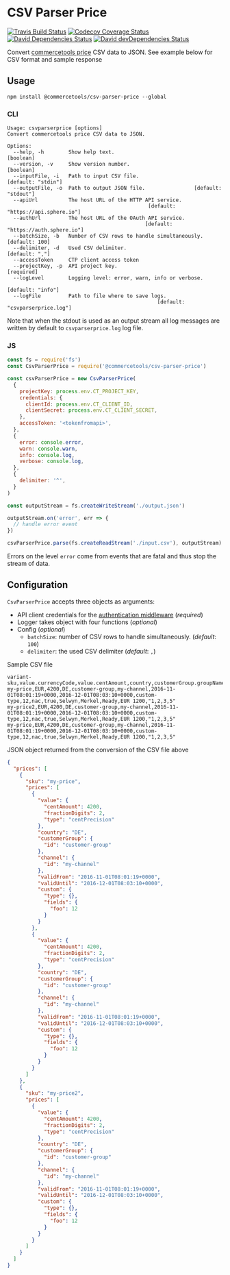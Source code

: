 # CSV Parser Price

[![Travis Build Status][travis-icon]][travis]
[![Codecov Coverage Status][codecov-icon]][codecov]
[![David Dependencies Status][david-icon]][david]
[![David devDependencies Status][david-dev-icon]][david-dev]

Convert [commercetools price](https://docs.commercetools.com/http-api-projects-products.html#price) CSV data to JSON. See example below for CSV format and sample response

## Usage

`npm install @commercetools/csv-parser-price --global`

### CLI

```
Usage: csvparserprice [options]
Convert commercetools price CSV data to JSON.

Options:
  --help, -h        Show help text.                                    [boolean]
  --version, -v     Show version number.                               [boolean]
  --inputFile, -i   Path to input CSV file.                   [default: "stdin"]
  --outputFile, -o  Path to output JSON file.                [default: "stdout"]
  --apiUrl          The host URL of the HTTP API service.
                                              [default: "https://api.sphere.io"]
  --authUrl         The host URL of the OAuth API service.
                                             [default: "https://auth.sphere.io"]
  --batchSize, -b   Number of CSV rows to handle simultaneously.  [default: 100]
  --delimiter, -d   Used CSV delimiter.                           [default: ","]
  --accessToken     CTP client access token
  --projectKey, -p  API project key.                                  [required]
  --logLevel        Logging level: error, warn, info or verbose.
                                                               [default: "info"]
  --logFile         Path to file where to save logs.
                                                 [default: "csvparserprice.log"]
```

Note that when the stdout is used as an output stream all log messages are written by default to `csvparserprice.log` log file.

### JS

```js
const fs = require('fs')
const CsvParserPrice = require('@commercetools/csv-parser-price')

const csvParserPrice = new CsvParserPrice(
  {
    projectKey: process.env.CT_PROJECT_KEY,
    credentials: {
      clientId: process.env.CT_CLIENT_ID,
      clientSecret: process.env.CT_CLIENT_SECRET,
    },
    accessToken: '<tokenfromapi>',
  },
  {
    error: console.error,
    warn: console.warn,
    info: console.log,
    verbose: console.log,
  },
  {
    delimiter: '^',
  }
)

const outputStream = fs.createWriteStream('./output.json')

outputStream.on('error', err => {
  // handle error event
})

csvParserPrice.parse(fs.createReadStream('./input.csv'), outputStream)
```

Errors on the level `error` come from events that are fatal and thus stop the stream of data.

## Configuration

`CsvParserPrice` accepts three objects as arguments:

- API client credentials for the [authentication middleware](https://commercetools.github.io/nodejs/docs/sdk/api/createAuthMiddlewareForClientCredentialsFlow.html) (_required_)
- Logger takes object with four functions (_optional_)
- Config (_optional_)
  - `batchSize`: number of CSV rows to handle simultaneously. (_default_: `100`)
  - `delimiter`: the used CSV delimiter (_default_: `,`)

Sample CSV file

```csv
variant-sku,value.currencyCode,value.centAmount,country,customerGroup.groupName,channel.key,validFrom,validUntil,customType,customField.foo,customField.bar,customField.current,customField.name.nl,customField.name.de,customField.status,customField.price,customField.priceset
my-price,EUR,4200,DE,customer-group,my-channel,2016-11-01T08:01:19+0000,2016-12-01T08:03:10+0000,custom-type,12,nac,true,Selwyn,Merkel,Ready,EUR 1200,"1,2,3,5"
my-price2,EUR,4200,DE,customer-group,my-channel,2016-11-01T08:01:19+0000,2016-12-01T08:03:10+0000,custom-type,12,nac,true,Selwyn,Merkel,Ready,EUR 1200,"1,2,3,5"
my-price,EUR,4200,DE,customer-group,my-channel,2016-11-01T08:01:19+0000,2016-12-01T08:03:10+0000,custom-type,12,nac,true,Selwyn,Merkel,Ready,EUR 1200,"1,2,3,5"
```

JSON object returned from the conversion of the CSV file above

```json
{
  "prices": [
    {
      "sku": "my-price",
      "prices": [
        {
          "value": {
            "centAmount": 4200,
            "fractionDigits": 2,
            "type": "centPrecision"
          },
          "country": "DE",
          "customerGroup": {
            "id": "customer-group"
          },
          "channel": {
            "id": "my-channel"
          },
          "validFrom": "2016-11-01T08:01:19+0000",
          "validUntil": "2016-12-01T08:03:10+0000",
          "custom": {
            "type": {},
            "fields": {
              "foo": 12
            }
          }
        },
        {
          "value": {
            "centAmount": 4200,
            "fractionDigits": 2,
            "type": "centPrecision"
          },
          "country": "DE",
          "customerGroup": {
            "id": "customer-group"
          },
          "channel": {
            "id": "my-channel"
          },
          "validFrom": "2016-11-01T08:01:19+0000",
          "validUntil": "2016-12-01T08:03:10+0000",
          "custom": {
            "type": {},
            "fields": {
              "foo": 12
            }
          }
        }
      ]
    },
    {
      "sku": "my-price2",
      "prices": [
        {
          "value": {
            "centAmount": 4200,
            "fractionDigits": 2,
            "type": "centPrecision"
          },
          "country": "DE",
          "customerGroup": {
            "id": "customer-group"
          },
          "channel": {
            "id": "my-channel"
          },
          "validFrom": "2016-11-01T08:01:19+0000",
          "validUntil": "2016-12-01T08:03:10+0000",
          "custom": {
            "type": {},
            "fields": {
              "foo": 12
            }
          }
        }
      ]
    }
  ]
}
```

[commercetools]: https://commercetools.com/
[commercetools-icon]: https://cdn.rawgit.com/commercetools/press-kit/master/PNG/72DPI/CT%20logo%20horizontal%20RGB%2072dpi.png
[travis]: https://travis-ci.org/commercetools/csv-parser-price
[travis-icon]: https://img.shields.io/travis/commercetools/csv-parser-price/master.svg?style=flat-square
[codecov]: https://codecov.io/gh/commercetools/csv-parser-price
[codecov-icon]: https://img.shields.io/codecov/c/github/commercetools/csv-parser-price.svg?style=flat-square
[david]: https://david-dm.org/commercetools/csv-parser-price
[david-icon]: https://img.shields.io/david/commercetools/csv-parser-price.svg?style=flat-square
[david-dev]: https://david-dm.org/commercetools/csv-parser-price?type=dev
[david-dev-icon]: https://img.shields.io/david/dev/commercetools/csv-parser-price.svg?style=flat-square
